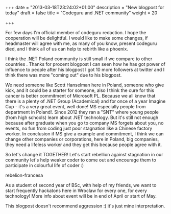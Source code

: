 +++
date = "2013-03-18T23:24:02+01:00"
description = "New blogpost for today"
draft = false
title = "Codeguru and .NET community"
weight = 20

+++

For few days I'm official member of codeguru redaction. I hope the cooperation will be delightful. I would like to make some changes, if headmaster will agree with me, as many of you know, present codeguru died, and I think all of us can help to rebirth like a phoenix.

I think  the .NET Poland community is still small if we compare to other countries . Thanks for procent blogpost I can seen how he has got power of influence to people after his blogpost I got 10 more followers at twitter and I think there was more "coming out" due to his blogpost.

We need someone like Scott Hanselman here in Poland, someone who give kick, and it could be a starter for someone, also I think the cure for this cancer is better commitment of Microsoft PL. Because we all know that there is a plenty of .NET Group (Academical) and for once of a year Imagine Cup - it's a very great event, well done! MS especially people from department in Poland!. Since 2012 they ran a "SNT" where young people (from high schools) learn about .NET technology. But it's still not enough because after graduate when you go to company MS forgets about you, no events, no fun from coding just poor stagnation like a Chinese factory worker. In conclusion if MS give a example and commitment, I think we can change other companies or corporations, here in Poland, big companies, they need a lifeless worker and they get this because people agree with it.

So let's change it TOGETHER! Let's start rebellion against stagnation in our community let's help weaker coder to come out and encourage them to participate in colourful life of coder :)

rebelion-francesa

As a student of second year of BSc, with help of my friends, we want to start frequently hackatons here in Wroclaw for every one, for every technology! More info about event will be in end of April or start of May.

This blogpost doesn't recommend aggression :) it's just mine interpretation.
